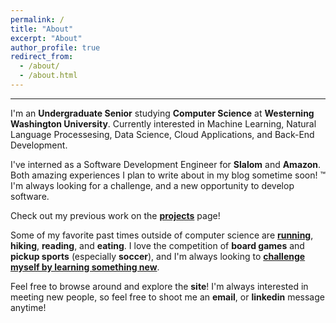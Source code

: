 ```yaml
---
permalink: /
title: "About"
excerpt: "About"
author_profile: true
redirect_from: 
  - /about/
  - /about.html
---
```


------

I'm an **Undergraduate Senior** studying **Computer Science** at **Westerning Washington University**. Currently interested in Machine Learning, Natural Language Processesing, Data Science, Cloud Applications, and Back-End Development.

I've interned as a Software Development Engineer for **Slalom** and **Amazon**. Both amazing experiences I plan to write about in my blog sometime soon! &trade; I'm always looking for a challenge, and a new opportunity to develop software.

Check out my previous work on the [**projects**](/projects/) page!

Some of my favorite past times outside of computer science are [**running**](https://www.athletic.net/TrackAndField/Athlete.aspx?AID=4018802), **hiking**, **reading**, and **eating**. I love the competition of **board games** and **pickup sports** (especially **soccer**), and I'm always looking to [**challenge myself by learning something new**](https://medium.com/leadership-motivation-and-impact/fixed-v-growth-mindset-902e7d0081b3).

Feel free to browse around and explore the **site**! I'm always interested in meeting new people, so feel free to shoot me an **email**, or **linkedin** message anytime!
